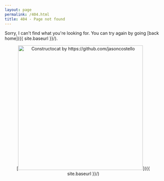```yaml
---
layout: page
permalink: /404.html
title: 404 - Page not found
---
```


Sorry, I can't find what you're looking for. You can try again by going [back home]({{ site.baseurl }}/).

<p align="center">[<img src="{{ site.baseurl }}/images/404.jpg" alt="Constructocat by https://github.com/jasoncostello" style="width: 400px;"/>]({{ site.baseurl }}/)</p>
